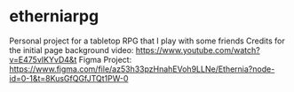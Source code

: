 # etherniarpg

Personal project for a tabletop RPG that I play with some friends
Credits for the initial page background video: https://www.youtube.com/watch?v=E475vIKYvD4&t
Figma Project: https://www.figma.com/file/az53h33pzHnahEVoh9LLNe/Ethernia?node-id=0-1&t=8KusGfQGfJTQt1PW-0

